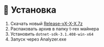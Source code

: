 # :scroll: Установка 
1. Скачать новый [Release-vX-X-X.7z](https://github.com/Batroff/Analyzer/releases)
2. Распаковать архив в папку t-rex майнера
3. Установить `dotnet-sdk-3.1.408-win-x64`
4. Запуск через Analyzer.exe
